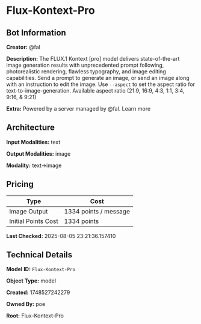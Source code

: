 # Flux-Kontext-Pro

## Bot Information

**Creator:** @fal

**Description:** The FLUX.1 Kontext [pro] model delivers state-of-the-art image generation results with unprecedented prompt following, photorealistic rendering, flawless typography, and image editing capabilities. Send a prompt to generate an image, or send an image along with an instruction to edit the image. Use `--aspect` to set the aspect ratio for text-to-image-generation. Available aspect ratio (21:9, 16:9, 4:3, 1:1, 3:4, 9:16, & 9:21)

**Extra:** Powered by a server managed by @fal. Learn more


## Architecture

**Input Modalities:** text

**Output Modalities:** image

**Modality:** text->image


## Pricing

| Type | Cost |
|------|------|
| Image Output | 1334 points / message |
| Initial Points Cost | 1334 points |

**Last Checked:** 2025-08-05 23:21:36.157410


## Technical Details

**Model ID:** `Flux-Kontext-Pro`

**Object Type:** model

**Created:** 1748527242279

**Owned By:** poe

**Root:** Flux-Kontext-Pro
